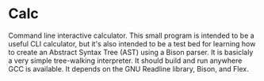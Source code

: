 # Calc
Command line interactive calculator. This small program is intended to be a useful CLI calculator, but it's also intended to be a test bed for learning how to create an Abstract Syntax Tree (AST) using a Bison parser. It is basiclaly a very simple tree-walking interpreter. It should build and run anywhere GCC is available. It depends on the GNU Readline library, Bison, and Flex. 
